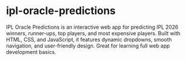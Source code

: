 # ipl-oracle-predictions
IPL Oracle Predictions is an interactive web app for predicting IPL 2026 winners, runner-ups, top players, and most expensive players. Built with HTML, CSS, and JavaScript, it features dynamic dropdowns, smooth navigation, and user-friendly design. Great for learning full web app development basics.
